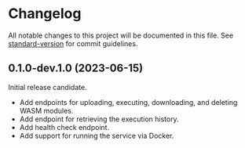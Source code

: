 # Changelog

All notable changes to this project will be documented in this file. See
[standard-version](https://github.com/conventional-changelog/standard-version)
for commit guidelines.

## 0.1.0-dev.1.0 (2023-06-15)

Initial release candidate.

- Add endpoints for uploading, executing, downloading, and deleting WASM modules.
- Add endpoint for retrieving the execution history.
- Add health check endpoint.
- Add support for running the service via Docker.
